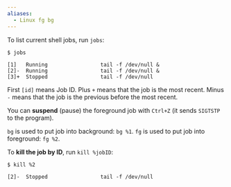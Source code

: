 ```yaml
---
aliases:
  - Linux fg bg
---
```

To list current shell jobs, run `jobs`:

```shell
$ jobs

[1]   Running                 tail -f /dev/null &
[2]-  Running                 tail -f /dev/null &
[3]+  Stopped                 tail -f /dev/null
```

First `[id]` means Job ID.
Plus `+` means that the job is the most recent.
Minus `-` means that the job is the previous before the most recent.

You can **suspend** (pause) the foreground job with `Ctrl+Z` (it sends `SIGTSTP` to the program).

`bg` is used to put job into background: `bg %1`.
`fg` is used to put job into foreground: `fg %2`.

To **kill the job by ID**, run `kill %jobID`:

```shell
$ kill %2

[2]-  Stopped                 tail -f /dev/null
```
